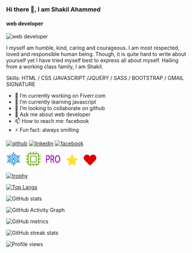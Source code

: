 ### Hi there 👋, I am Shakil Ahammed
#### web developer
![web developer](https://scontent.fdac8-1.fna.fbcdn.net/v/t39.30808-6/287594071_1406024359909602_8278260071415094690_n.jpg?_nc_cat=101&ccb=1-7&_nc_sid=e3f864&_nc_ohc=T3f8QoxHKFQAX_jYtU0&_nc_ht=scontent.fdac8-1.fna&oh=00_AT8h7jT-nxr2XrMz0dtbBuPJhn3OxM5G1cIv1QecnZFFzw&oe=6358153B)

I myself am humble, kind, caring and courageous. I am most respected, loved and responsible human being. Though, it is quite hard to write about yourself yet I have tried myself best to express all about myself. Hailing from a working class family, I am Shakil.

Skills: HTML / CSS /JAVASCRIPT /JQUERY / SASS / BOOTSTRAP / GMAIL SIGNATURE

- 🔭 I’m currently working on Fiverr.com 
- 🌱 I’m currently learning javascript 
- 👯 I’m looking to collaborate on github 
- 💬 Ask me about web developer 
- 📫 How to reach me: facebook 
- ⚡ Fun fact: always smilling 


[<img src='https://cdn.jsdelivr.net/npm/simple-icons@3.0.1/icons/github.svg' alt='github' height='40'>](https://github.com/sakilbd2022)  [<img src='https://cdn.jsdelivr.net/npm/simple-icons@3.0.1/icons/linkedin.svg' alt='linkedin' height='40'>](https://www.linkedin.com/in/https://www.linkedin.com/in/shakil-ahmmed-720705239//)  [<img src='https://cdn.jsdelivr.net/npm/simple-icons@3.0.1/icons/facebook.svg' alt='facebook' height='40'>](https://www.facebook.com/https://www.facebook.com/shak.sakil.96)  

<a href='https://archiveprogram.github.com/'><img src='https://raw.githubusercontent.com/acervenky/animated-github-badges/master/assets/acbadge.gif' width='40' height='40'></a> <a href='https://docs.github.com/en/developers'><img src='https://raw.githubusercontent.com/acervenky/animated-github-badges/master/assets/devbadge.gif' width='40' height='40'></a> <a href='https://github.com/pricing'><img src='https://raw.githubusercontent.com/acervenky/animated-github-badges/master/assets/pro.gif' width='40' height='40'></a> <a href='https://stars.github.com/'><img src='https://raw.githubusercontent.com/acervenky/animated-github-badges/master/assets/starbadge.gif' width='35' height='35'></a> <a href='https://docs.github.com/en/github/supporting-the-open-source-community-with-github-sponsors'><img src='https://raw.githubusercontent.com/acervenky/animated-github-badges/master/assets/sponsorbadge.gif' width='35' height='35'></a> 

[![trophy](https://github-profile-trophy.vercel.app/?username=sakilbd2022)](https://github.com/ryo-ma/github-profile-trophy)

[![Top Langs](https://github-readme-stats.vercel.app/api/top-langs/?username=sakilbd2022)](https://github.com/anuraghazra/github-readme-stats)

![GitHub stats](https://github-readme-stats.vercel.app/api?username=sakilbd2022&show_icons=true&count_private=true)  

![GitHub Activity Graph](https://activity-graph.herokuapp.com/graph?username=sakilbd2022)  

![GitHub metrics](https://metrics.lecoq.io/sakilbd2022)  

![GitHub streak stats](https://github-readme-streak-stats.herokuapp.com/?user=sakilbd2022)  

![Profile views](https://gpvc.arturio.dev/sakilbd2022)  
